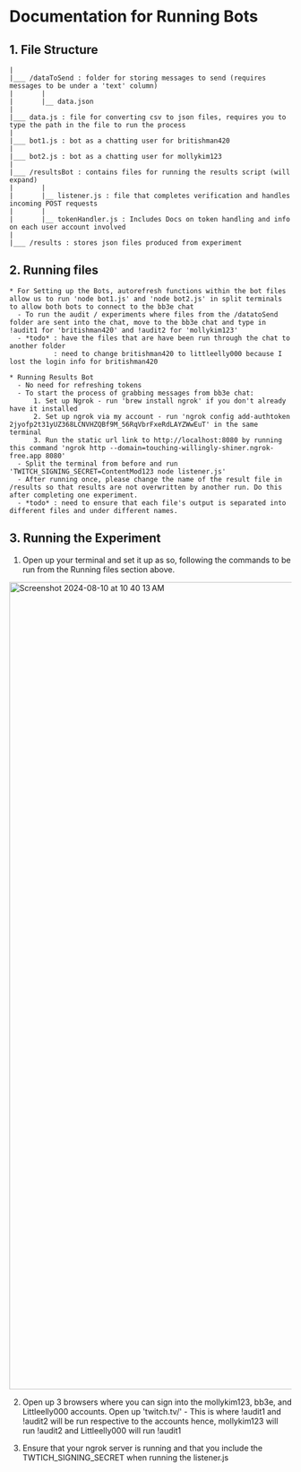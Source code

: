 # Documentation for Running Bots

## 1. File Structure
    |
    |___ /dataToSend : folder for storing messages to send (requires messages to be under a 'text' column)
    |       |
    |       |__ data.json
    |
    |___ data.js : file for converting csv to json files, requires you to type the path in the file to run the process
    |
    |___ bot1.js : bot as a chatting user for britishman420
    |
    |___ bot2.js : bot as a chatting user for mollykim123
    |
    |___ /resultsBot : contains files for running the results script (will expand)
    |       |
    |       |__ listener.js : file that completes verification and handles incoming POST requests
    |       |
    |       |__ tokenHandler.js : Includes Docs on token handling and info on each user account involved
    |
    |___ /results : stores json files produced from experiment

## 2. Running files

    * For Setting up the Bots, autorefresh functions within the bot files allow us to run 'node bot1.js' and 'node bot2.js' in split terminals to allow both bots to connect to the bb3e chat
      - To run the audit / experiments where files from the /datatoSend folder are sent into the chat, move to the bb3e chat and type in !audit1 for 'britishman420' and !audit2 for 'mollykim123'
      - *todo* : have the files that are have been run through the chat to another folder
               : need to change britishman420 to littleelly000 because I lost the login info for britishman420

    * Running Results Bot
      - No need for refreshing tokens
      - To start the process of grabbing messages from bb3e chat:
          1. Set up Ngrok - run 'brew install ngrok' if you don't already have it installed
          2. Set up ngrok via my account - run 'ngrok config add-authtoken 2jyofp2t31yUZ368LCNVHZQBf9M_56RqVbrFxeRdLAYZWwEuT' in the same terminal
          3. Run the static url link to http://localhost:8080 by running this command 'ngrok http --domain=touching-willingly-shiner.ngrok-free.app 8080'
      - Split the terminal from before and run 'TWITCH_SIGNING_SECRET=ContentMod123 node listener.js'
      - After running once, please change the name of the result file in /results so that results are not overwritten by another run. Do this after completing one experiment. 
      - *todo* : need to ensure that each file's output is separated into different files and under different names. 

## 3. Running the Experiment
1. Open up your terminal and set it up as so, following the commands to be run from the Running files section above.
<img width="1440" alt="Screenshot 2024-08-10 at 10 40 13 AM" src="https://github.com/user-attachments/assets/b3130ace-7207-46b9-96a5-9939eecbee13">

2. Open up 3 browsers where you can sign into the mollykim123, bb3e, and Littleelly000 accounts. Open up 'twitch.tv/<bb3e username>' - This is where !audit1 and !audit2 will be run respective to the accounts hence, mollykim123 will run !audit2 and Littleelly000 will run !audit1

3. Ensure that your ngrok server is running and that you include the TWTICH_SIGNING_SECRET when running the listener.js

